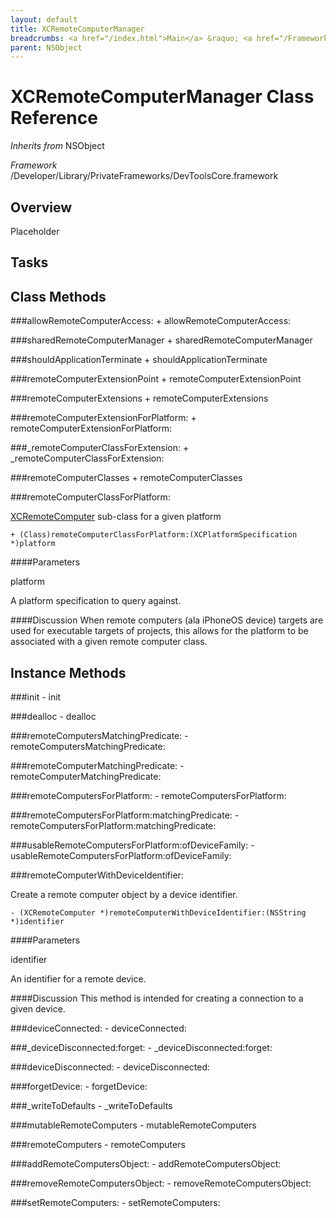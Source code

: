 ```yaml
---
layout: default
title: XCRemoteComputerManager
breadcrumbs: <a href="/index.html">Main</a> &raquo; <a href="/Frameworks.html">Framework</a> &raquo; <a href="/Frameworks/DevToolsCore.html">DevToolsCore</a> &raquo; XCRemoteComputerManager
parent: NSObject 
---
```

# XCRemoteComputerManager Class Reference

*Inherits from* NSObject

*Framework* /Developer/Library/PrivateFrameworks/DevToolsCore.framework

## Overview

Placeholder

## Tasks

## Class Methods

<a name="+allowRemoteComputerAccess:"></a>
###allowRemoteComputerAccess:
    + allowRemoteComputerAccess:

<a name="+sharedRemoteComputerManager"></a>
###sharedRemoteComputerManager
    + sharedRemoteComputerManager

<a name="+shouldApplicationTerminate"></a>
###shouldApplicationTerminate
    + shouldApplicationTerminate

<a name="+remoteComputerExtensionPoint"></a>
###remoteComputerExtensionPoint
    + remoteComputerExtensionPoint

<a name="+remoteComputerExtensions"></a>
###remoteComputerExtensions
    + remoteComputerExtensions

<a name="+remoteComputerExtensionForPlatform:"></a>
###remoteComputerExtensionForPlatform:
    + remoteComputerExtensionForPlatform:

<a name="+_remoteComputerClassForExtension:"></a>
###_remoteComputerClassForExtension:
    + _remoteComputerClassForExtension:

<a name="+remoteComputerClasses"></a>
###remoteComputerClasses
    + remoteComputerClasses

<a name="+remoteComputerClassForPlatform:"></a>
###remoteComputerClassForPlatform:

[XCRemoteComputer](XCRemoteComputer.html) sub-class for a given platform

    + (Class)remoteComputerClassForPlatform:(XCPlatformSpecification *)platform

####Parameters
<p class="param">platform</p>
<p class="param-desc">A platform specification to query against.</p>

####Discussion
When remote computers (ala iPhoneOS device) targets are used for executable targets of projects, this allows for the platform to be associated with a given remote computer class.

## Instance Methods

<a name="-init"></a>
###init
    - init

<a name="-dealloc"></a>
###dealloc
    - dealloc

<a name="-remoteComputersMatchingPredicate:"></a>
###remoteComputersMatchingPredicate:
    - remoteComputersMatchingPredicate:

<a name="-remoteComputerMatchingPredicate:"></a>
###remoteComputerMatchingPredicate:
    - remoteComputerMatchingPredicate:

<a name="-remoteComputersForPlatform:"></a>
###remoteComputersForPlatform:
    - remoteComputersForPlatform:

<a name="-remoteComputersForPlatform:matchingPredicate:"></a>
###remoteComputersForPlatform:matchingPredicate:
    - remoteComputersForPlatform:matchingPredicate:

<a name="-usableRemoteComputersForPlatform:ofDeviceFamily:"></a>
###usableRemoteComputersForPlatform:ofDeviceFamily:
    - usableRemoteComputersForPlatform:ofDeviceFamily:

<a name="-remoteComputerWithDeviceIdentifier:"></a>
###remoteComputerWithDeviceIdentifier:

Create a remote computer object by a device identifier.

    - (XCRemoteComputer *)remoteComputerWithDeviceIdentifier:(NSString *)identifier
    
####Parameters    
<p class="param">identifier</p>
<p class="param-desc">An identifier for a remote device.</p>

####Discussion
This method is intended for creating a connection to a given device.

<a name="-deviceConnected:"></a>
###deviceConnected:
    - deviceConnected:

<a name="-_deviceDisconnected:forget:"></a>
###_deviceDisconnected:forget:
    - _deviceDisconnected:forget:

<a name="-deviceDisconnected:"></a>
###deviceDisconnected:
    - deviceDisconnected:

<a name="-forgetDevice:"></a>
###forgetDevice:
    - forgetDevice:

<a name="-_writeToDefaults"></a>
###_writeToDefaults
    - _writeToDefaults

<a name="-mutableRemoteComputers"></a>
###mutableRemoteComputers
    - mutableRemoteComputers

<a name="-remoteComputers"></a>
###remoteComputers
    - remoteComputers

<a name="-addRemoteComputersObject:"></a>
###addRemoteComputersObject:
    - addRemoteComputersObject:

<a name="-removeRemoteComputersObject:"></a>
###removeRemoteComputersObject:
    - removeRemoteComputersObject:

<a name="-setRemoteComputers:"></a>
###setRemoteComputers:
    - setRemoteComputers:

